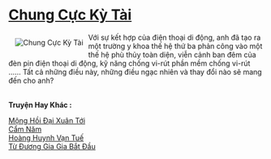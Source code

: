 <a href="https://truyentiki.com/chung-cuc-ky-tai.33608/" title="Chung Cực Kỳ Tài"><h1>Chung Cực Kỳ Tài</h1></a><div style="display:table"><img align="right" style="float: left; padding: 10px;" src="https://truyentiki.com/a/img/str/src/33608.jpg" alt="Chung Cực Kỳ Tài">Với sự kết hợp của điện thoại di động, anh đã tạo ra một trường y khoa thế hệ thứ ba phản công vào một thế hệ phù thủy toàn diện, viễn cảnh ban đêm của đèn pin điện thoại di động, kỹ năng chống vi-rút phần mềm chống vi-rút ...... Tất cả những điều này, những điều ngạc nhiên và thay đổi nào sẽ mang đến cho anh?</div><p><br><b>Truyện Hay Khác :</b></p><a href="https://truyentiki.com/mong-hoi-dai-xuan-toi.33607/" alt="Mộng Hồi Đại Xuân Tới">Mộng Hồi Đại Xuân Tới</a><br/><a href="https://www.pinterest.com/pin/594756694531360246" alt="Cẩm Năm">Cẩm Năm</a><br/><a href="https://truyentiki.wordpress.com/2020/06/08/hoang-huynh-van-tue/" alt="Hoàng Huynh Vạn Tuế">Hoàng Huynh Vạn Tuế</a><br/><a href="https://truyentiki.wordpress.com/2020/06/08/tu-duong-gia-gia-bat-dau/" alt="Từ Đương Gia Gia Bắt Đầu">Từ Đương Gia Gia Bắt Đầu</a><br/>